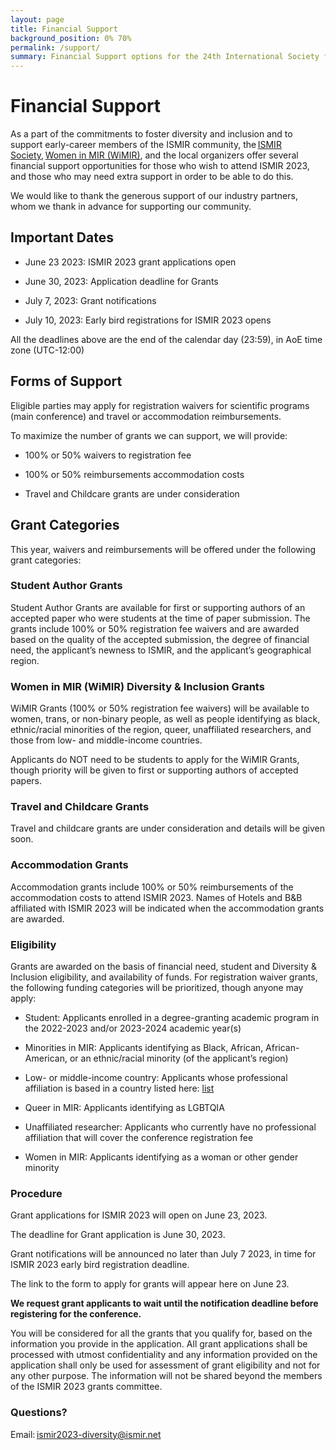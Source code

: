 ```yaml
---
layout: page
title: Financial Support
background_position: 0% 70%
permalink: /support/
summary: Financial Support options for the 24th International Society for Music Information Retrieval Conference
---
```


# Financial Support 

As a part of the commitments to foster diversity and inclusion and to support early-career members of the ISMIR community, the [ISMIR Society](https://www.ismir.net/), [Women in MIR (WiMIR)](https://wimir.wordpress.com/), and the local organizers offer several financial support opportunities for those who wish to attend ISMIR 2023, and those who may need extra support in order to be able to do this. 

We would like to thank the generous support of our industry partners, whom we thank in advance for supporting our community. 

## Important Dates
- June 23 2023: ISMIR 2023 grant applications open 

- June 30, 2023: Application deadline for Grants 

- July 7, 2023: Grant notifications  

- July 10, 2023: Early bird registrations for ISMIR 2023 opens
  
All the deadlines above are the end of the calendar day (23:59), in AoE time zone (UTC-12:00) 

## Forms of Support 
Eligible parties may apply for registration waivers for scientific programs (main conference) and travel or accommodation reimbursements.  

To maximize the number of grants we can support, we will provide:  

- 100% or 50% waivers to registration fee  

- 100% or 50% reimbursements accommodation costs  

- Travel and Childcare grants are under consideration 

## Grant Categories

This year, waivers and reimbursements will be offered under the following grant categories: 

### Student Author Grants 

Student Author Grants are available for first or supporting authors of an accepted paper who were students at the time of paper submission. The grants include 100% or 50% registration fee waivers and are awarded based on the quality of the accepted submission, the degree of financial need, the applicant’s newness to ISMIR, and the applicant’s geographical region. 

### Women in MIR (WiMIR) Diversity & Inclusion Grants 

WiMIR Grants (100% or 50% registration fee waivers) will be available to women, trans, or non-binary people, as well as people identifying as black, ethnic/racial minorities of the region, queer, unaffiliated researchers, and those from low- and middle-income countries. 

Applicants do NOT need to be students to apply for the WiMIR Grants, though priority will be given to first or supporting authors of accepted papers.  

### Travel and Childcare Grants

Travel and childcare grants are under consideration and details will be given soon.  

### Accommodation Grants 

Accommodation grants include 100% or 50% reimbursements of the accommodation costs to attend ISMIR 2023. Names of Hotels and B&B affiliated with ISMIR 2023 will be indicated when the accommodation grants are awarded. 

### Eligibility

Grants are awarded on the basis of financial need, student and Diversity & Inclusion eligibility, and availability of funds. For registration waiver grants, the following funding categories will be prioritized, though anyone may apply: 

- Student: Applicants enrolled in a degree-granting academic program in the 2022-2023 and/or 2023-2024 academic year(s) 

- Minorities in MIR: Applicants identifying as Black, African, African-American, or an ethnic/racial minority (of the applicant’s region) 

- Low- or middle-income country: Applicants whose professional affiliation is based in a country listed here: [list](https://polimi365-my.sharepoint.com/:w:/g/personal/10919569_polimi_it/EfsEjNsMm_FPtFhJ6XQlg_EBIUIJ_RODsXTCBuU7eDXjQg?e=PgaFA7)

- Queer in MIR: Applicants identifying as LGBTQIA 

- Unaffiliated researcher: Applicants who currently have no professional affiliation that will cover the conference registration fee 

- Women in MIR: Applicants identifying as a woman or other gender minority 

### Procedure

Grant applications for ISMIR 2023 will open on June 23, 2023. 

The deadline for Grant application is June 30, 2023. 

Grant notifications will be announced no later than July 7 2023, in time for ISMIR 2023 early bird registration deadline. 

The link to the form to apply for grants will appear here on June 23. 

 **We request grant applicants to wait until the notification deadline before registering for the conference.**
 
 
 You will be considered for all the grants that you qualify for, based on the information you provide in the application. All grant applications shall be processed with utmost confidentiality and any information provided on the application shall only be used for assessment of grant eligibility and not for any other purpose. The information will not be shared beyond the members of the ISMIR 2023 grants committee. 

### Questions?

Email: [ismir2023-diversity@ismir.net](ismir2023-diversity@ismir.net)

